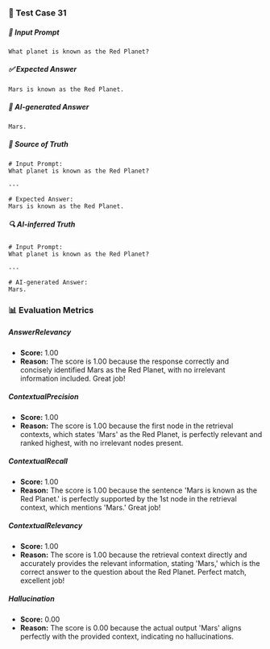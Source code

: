 ### 🧪 Test Case 31

##### 🧾 Input Prompt
```text
What planet is known as the Red Planet?
```
##### ✅ Expected Answer
```text
Mars is known as the Red Planet.
```
##### 🤖 AI-generated Answer
```text
Mars.
```
##### 📘 Source of Truth
```text
# Input Prompt:
What planet is known as the Red Planet?

---

# Expected Answer:
Mars is known as the Red Planet.
```
##### 🔍 AI-inferred Truth
```text
# Input Prompt:
What planet is known as the Red Planet?

---

# AI-generated Answer:
Mars.
```
### 📊 Evaluation Metrics

##### AnswerRelevancy
- **Score:** 1.00
- **Reason:** The score is 1.00 because the response correctly and concisely identified Mars as the Red Planet, with no irrelevant information included. Great job!

##### ContextualPrecision
- **Score:** 1.00
- **Reason:** The score is 1.00 because the first node in the retrieval contexts, which states 'Mars' as the Red Planet, is perfectly relevant and ranked highest, with no irrelevant nodes present.

##### ContextualRecall
- **Score:** 1.00
- **Reason:** The score is 1.00 because the sentence 'Mars is known as the Red Planet.' is perfectly supported by the 1st node in the retrieval context, which mentions 'Mars.' Great job!

##### ContextualRelevancy
- **Score:** 1.00
- **Reason:** The score is 1.00 because the retrieval context directly and accurately provides the relevant information, stating 'Mars,' which is the correct answer to the question about the Red Planet. Perfect match, excellent job!

##### Hallucination
- **Score:** 0.00
- **Reason:** The score is 0.00 because the actual output 'Mars' aligns perfectly with the provided context, indicating no hallucinations.

